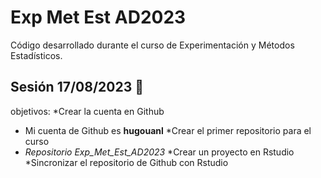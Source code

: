 # Exp Met Est AD2023
Código desarrollado durante el curso de Experimentación y Métodos Estadísticos.


## Sesión  17/08/2023 📆
objetivos:
*Crear la cuenta en Github 
* Mi cuenta de Github es **hugouanl**
*Crear el primer repositorio para el curso
* _Repositorio Exp_Met_Est_AD2023_
*Crear un proyecto en Rstudio
*Sincronizar el repositorio de Github con Rstudio
